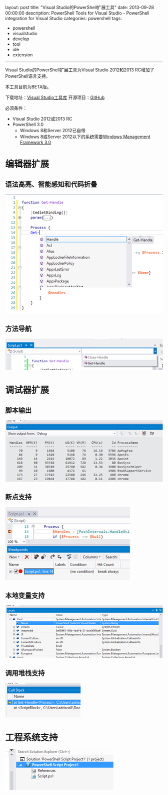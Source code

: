 ﻿layout: post
title: "Visual Studio的PowerShell扩展工具"
date: 2013-09-28 00:00:00
description: PowerShell Tools for Visual Studio - PowerShell integration for Visual Studio
categories: powershell
tags:
- powershell
- visualstudio
- develop
- tool
- ide
- extension
---
Visual Studio的PowerShell扩展工具为Visual Studio 2012和2013 RC增加了PowerShell语言支持。

本工具目前为BETA版。

下载地址：[Visual Studio工具库][1]
开源项目：[GitHub][2]

必须条件：

* Visual Studio 2012或2013 RC
* PowerShell 3.0
	* Windows 8和Server 2012已自带
	* Windows 8或Server 2012以下的系统需要[Windows Management Framework 3.0][3]

编辑器扩展
=========

语法高亮、智能感知和代码折叠
-------------------------
![Syntax highlighting, IntelliSense and code folding](/img/2013-09-28-powershell-tools-for-visual-studio-001.png)

方法导航
-------
![Function navigation](/img/2013-09-28-powershell-tools-for-visual-studio-002.png)

调试器扩展
=========

脚本输出
-------
![Script Output](/img/2013-09-28-powershell-tools-for-visual-studio-003.png)

断点支持
-------
![Breakpoint Support](/img/2013-09-28-powershell-tools-for-visual-studio-004.png)

本地变量支持
-----------
![Locals Support](/img/2013-09-28-powershell-tools-for-visual-studio-005.png)

调用堆栈支持
-----------
![Stack Frame Support](/img/2013-09-28-powershell-tools-for-visual-studio-006.png)

工程系统支持
===========
![Project System Support](/img/2013-09-28-powershell-tools-for-visual-studio-007.png)

[1]: http://visualstudiogallery.msdn.microsoft.com/c9eb3ba8-0c59-4944-9a62-6eee37294597 "PowerShell Tools for Visual Studio"
[2]: https://github.com/adamdriscoll/poshtools "poshtools"
[3]: http://www.microsoft.com/en-us/download/details.aspx?id=34595 "Windows Management Framework 3.0"
